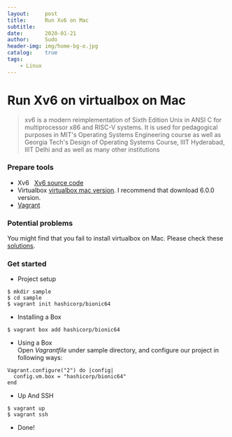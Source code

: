 ```yaml
---
layout:     post
title:      Run Xv6 on Mac
subtitle:   
date:       2020-01-21
author:     Sudo
header-img: img/home-bg-o.jpg
catalog:    true
tags:
    - Linux
---
```


# Run Xv6 on virtualbox on Mac

> xv6 is a modern reimplementation of Sixth Edition Unix in ANSI C for multiprocessor x86 and RISC-V systems. It is used for pedagogical purposes in MIT's Operating Systems Engineering course as well as Georgia Tech's Design of Operating Systems Course, IIIT Hyderabad, IIIT Delhi and as well as many other institutions

### Prepare tools
- Xv6 &nbsp; [Xv6 source code](https://github.com/mit-pdos/xv6-public)
- Virtualbox [virtualbox mac version](https://www.virtualbox.org/wiki/Download_Old_Builds_6_0). I recommend that download 6.0.0 version.
- [Vagrant](https://www.vagrantup.com/)

### Potential problems
You might find that you fail to install virtualbox on Mac. Please check these [solutions](https://medium.com/@DMeechan/fixing-the-installation-failed-virtualbox-error-on-mac-high-sierra-7c421362b5b5).


### Get started
- Project setup
```
$ mkdir sample
$ cd sample
$ vagrant init hashicorp/bionic64
```
- Installing a Box
```
$ vagrant box add hashicorp/bionic64
```

- Using a Box  
Open *Vagrantfile* under sample directory, and configure our project in following ways:

```
Vagrant.configure("2") do |config|
  config.vm.box = "hashicorp/bionic64"
end
```

- Up And SSH  
```
$ vagrant up
$ vagrant ssh
```

- Done!
